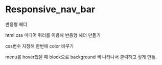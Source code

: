 # Responsive_nav_bar
반응형 헤더 

html css 
미디어 쿼리를 이용해 반응형 헤더 만들기 

css변수 지정해 한번에 color 바꾸기

menu를 hover했을 때 block으로 background 색 나타나서 클릭하고 싶게 만듦.

